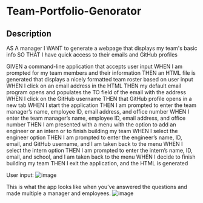 
# Team-Portfolio-Genorator
## Description
AS A manager
I WANT to generate a webpage that displays my team's basic info
SO THAT I have quick access to their emails and GitHub profiles

GIVEN a command-line application that accepts user input
WHEN I am prompted for my team members and their information
THEN an HTML file is generated that displays a nicely formatted team roster based on user input
WHEN I click on an email address in the HTML
THEN my default email program opens and populates the TO field of the email with the address
WHEN I click on the GitHub username
THEN that GitHub profile opens in a new tab
WHEN I start the application
THEN I am prompted to enter the team manager’s name, employee ID, email address, and office number
WHEN I enter the team manager’s name, employee ID, email address, and office number
THEN I am presented with a menu with the option to add an engineer or an intern or to finish building my team
WHEN I select the engineer option
THEN I am prompted to enter the engineer’s name, ID, email, and GitHub username, and I am taken back to the menu
WHEN I select the intern option
THEN I am prompted to enter the intern’s name, ID, email, and school, and I am taken back to the menu
WHEN I decide to finish building my team
THEN I exit the application, and the HTML is generated


User input: ![image](https://user-images.githubusercontent.com/90361495/169746581-f9cfae44-1de4-43c8-84dd-d962c2deb243.png)

This is what the app looks like when you've answered the questions and made multiple a manager and employees.
![image](https://user-images.githubusercontent.com/90361495/169747449-5dd6b6e3-4f25-4e4a-8e8d-80fa07aed205.png)


